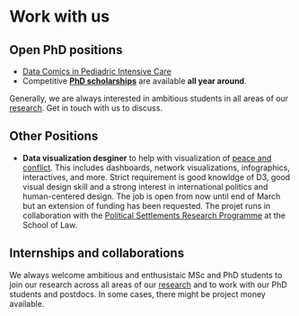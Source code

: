 # Work with us

## Open PhD positions

* [Data Comics in Pediadric Intensive Care](phd-pcc-2021.html)
* Competitive __[PhD scholarships](phd-edinburgh.html)__ are available **all year around**. 

Generally, we are always interested in ambitious students in all areas of our [research](https://vishub.net/index#projects). Get in touch with us to discuss. 

## Other Positions

* **Data visualization desginer** to help with visualization of [peace and conflict](https://vishub.net/projects/peace_analytics.html). This includes dashboards, network visualizations, infographics, interactives, and more. Strict requirement is good knowldge of D3, good visual design skill and a strong interest in international politics and human-centered design. The job is open from now until end of March but an extension of funding has been requested. The projet runs in collaboration with the [Political Settlements Research Programme](https://www.politicalsettlements.org) at the School of Law. 

## Internships and collaborations

We always welcome ambitious and enthusistaic MSc and PhD students to join our research across all areas of our [research](https://vishub.net/index#projects) and to work with our PhD students and postdocs. In some cases, there might be project money available. 
